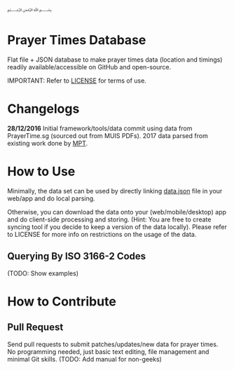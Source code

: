 ﷽

# Prayer Times Database
Flat file + JSON database to make prayer times data (location and timings) readily available/accessible on GitHub and open-source.

IMPORTANT: Refer to [LICENSE](https://raw.githubusercontent.com/ruqqq/prayertimes-database/master/LICENSE) for terms of use.

# Changelogs
**28/12/2016**
Initial framework/tools/data commit using data from PrayerTime.sg (sourced out from MUIS PDFs). 2017 data parsed from existing work done by [MPT](https://github.com/MalaysiaPrayerTimes/provider-muis).

# How to Use
Minimally, the data set can be used by directly linking  [data.json](https://raw.githubusercontent.com/ruqqq/prayertimes-database/master/data.json) file in your web/app and do local parsing.

Otherwise, you can download the data onto your (web/mobile/desktop) app and do client-side processing and storing. (Hint: You are free to create syncing tool if you decide to keep a version of the data locally). Please refer to LICENSE for more info on restrictions on the usage of the data.

## Querying By ISO 3166-2 Codes
(TODO: Show examples)

# How to Contribute

## Pull Request
Send pull requests to submit patches/updates/new data for prayer times. No programming needed, just basic text editing, file management and minimal Git skills. (TODO: Add manual for non-geeks)